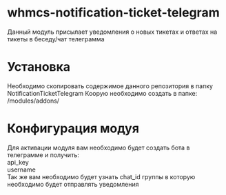 # whmcs-notification-ticket-telegram
Данный модуль присылает уведомления о новых тикетах и ответах на тикеты в беседу/чат телеграмма

# Установка
Необходимо скопировать содержимое данного репозитория в папку NotificationTicketTelegram
Коорую необходимо создать в папке: /modules/addons/

# Конфигурация модуя
Для активации модуля вам необходимо будет создать бота в телеграмме и получить:<br/>
api_key<br/>
username<br/>
Так же вам необходимо будет узнать chat_id группы в которую необходимо будет отправлять уведомления
